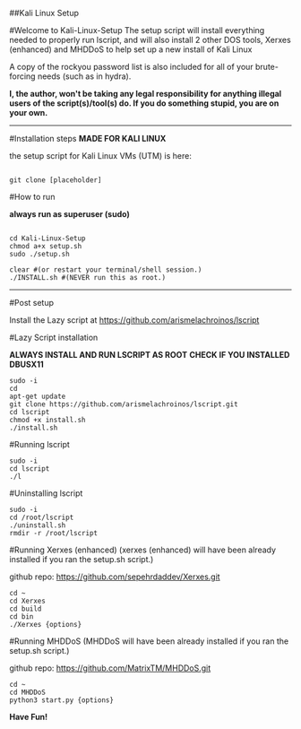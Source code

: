 ##Kali Linux Setup

#Welcome to Kali-Linux-Setup
The setup script will install everything needed to properly run lscript, and will also install 2 other DOS tools, Xerxes (enhanced) and MHDDoS to help set up a new install of Kali Linux

A copy of the rockyou password list is also included for all of your brute-forcing needs (such as in hydra).

**I, the author, won't be taking any legal responsibility for anything illegal users of the script(s)/tool(s) do. If you do something stupid, you are on your own.**

------------------------------------------------------------------------------
#Installation steps
**MADE FOR KALI LINUX**

the setup script for Kali Linux VMs (UTM) is here: 

```

git clone [placeholder]

```

#How to run

**always run as superuser (sudo)**

```

cd Kali-Linux-Setup
chmod a+x setup.sh
sudo ./setup.sh

clear #(or restart your terminal/shell session.)
./INSTALL.sh #(NEVER run this as root.)

```

-------------------------------------------------------------------------------

#Post setup

Install the Lazy script at https://github.com/arismelachroinos/lscript

#Lazy Script installation

**ALWAYS INSTALL AND RUN LSCRIPT AS ROOT**
**CHECK IF YOU INSTALLED DBUSX11**

```
sudo -i
cd
apt-get update
git clone https://github.com/arismelachroinos/lscript.git
cd lscript
chmod +x install.sh
./install.sh
```

#Running lscript
```
sudo -i
cd lscript
./l
```
#Uninstalling lscript

```
sudo -i
cd /root/lscript
./uninstall.sh
rmdir -r /root/lscript 
```

#Running Xerxes (enhanced)
(xerxes (enhanced) will have been already installed if you ran the setup.sh script.)

github repo: https://github.com/sepehrdaddev/Xerxes.git

```
cd ~
cd Xerxes
cd build
cd bin
./Xerxes {options}
```

#Running MHDDoS
(MHDDoS will have been already installed if you ran the setup.sh script.)

github repo: https://github.com/MatrixTM/MHDDoS.git

```
cd ~
cd MHDDoS
python3 start.py {options}
```

**Have Fun!**